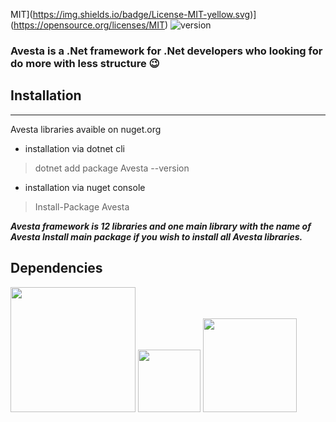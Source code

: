 MIT](https://img.shields.io/badge/License-MIT-yellow.svg)](https://opensource.org/licenses/MIT) ![version](https://img.shields.io/badge/version-1.0.2.0-blue)

### Avesta is a .Net framework for .Net developers who looking for do more with less structure  😉



## Installation
****
Avesta libraries avaible on nuget.org 
 - installation via dotnet cli
>dotnet add package Avesta --version
 - installation via nuget console
>Install-Package Avesta

***Avesta framework is 12 libraries and one main library with the name of Avesta
Install main package if you wish to install all Avesta libraries.***

## Dependencies
<img src="https://raw.githubusercontent.com/swagger-api/swagger.io/wordpress/images/assets/SW-logo-clr.png" width="200" />
<img src="https://upload.wikimedia.org/wikipedia/commons/7/7d/Microsoft_.NET_logo.svg" width="100" height="100" />
<img src="https://ih1.redbubble.net/image.366684675.5673/flat,128x128,075,t-pad,128x128,f8f8f8.u2.jpg" width="150" height="150" />
